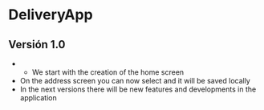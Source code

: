 # DeliveryApp

## Versión 1.0

- - We start with the creation of the home screen
- On the address screen you can now select and it will be saved locally
- In the next versions there will be new features and developments in the application
